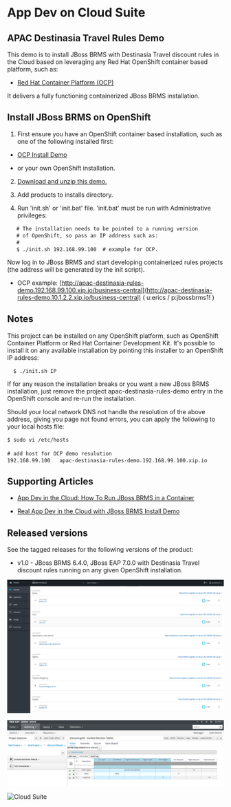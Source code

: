 App Dev on Cloud Suite
======================
APAC Destinasia Travel Rules Demo
---------------------------------
This demo is to install JBoss BRMS with Destinasia Travel discount rules in the Cloud based on leveraging any Red Hat OpenShift container based platform, such as:

 - [Red Hat Container Platform (OCP)](https://github.com/redhatdemocentral/ocp-install-demo)
  
It delivers a fully functioning containerized JBoss BRMS installation.


Install JBoss BRMS on OpenShift
-------------------------------
1. First ensure you have an OpenShift container based installation, such as one of the following installed first:

  - [OCP Install Demo](https://github.com/redhatdemocentral/ocp-install-demo)

  - or your own OpenShift installation.

2. [Download and unzip this demo.](https://github.com/redhatdemocentral/apac-destinasia-rules-demo/archive/master.zip)

3. Add products to installs directory.

4. Run 'init.sh' or 'init.bat' file. 'init.bat' must be run with Administrative privileges:
```
   # The installation needs to be pointed to a running version
   # of OpenShift, so pass an IP address such as:
   #
   $ ./init.sh 192.168.99.100  # example for OCP.
```

Now log in to JBoss BRMS and start developing containerized rules projects (the address will be generated by the init script).

  - OCP example: [http://apac-destinasia-rules-demo.192.168.99.100.xip.io/business-central](http://apac-destinasia-rules-demo.10.1.2.2.xip.io/business-central) ( u:erics / p:jbossbrms1! )


Notes
-----
This project can be installed on any OpenShift platform, such as OpenShift Container Platform or Red Hat Container Development Kit. It's possible to install it on any available installation by pointing this installer to an OpenShift IP address:
```
  $ ./init.sh IP
```

If for any reason the installation breaks or you want a new JBoss BRMS installation, just remove the project apac-destinasia-rules-demo entry in the OpenShift console and re-run the installation.

Should your local network DNS not handle the resolution of the above address, giving you page not found errors, you can apply the following to your local hosts file:

```
$ sudo vi /etc/hosts

# add host for OCP demo resulution
192.168.99.100   apac-destinasia-rules-demo.192.168.99.100.xip.io 
```


Supporting Articles
-------------------
- [App Dev in the Cloud: How To Run JBoss BRMS in a Container](http://www.schabell.org/2016/12/appdev-cloud-howto-run-jboss-brms-in-container.html)

- [Real App Dev in the Cloud with JBoss BRMS Install Demo](http://www.schabell.org/2016/03/real-appdev-in-cloud-jboss-brms-install-demo.html)


Released versions
-----------------
See the tagged releases for the following versions of the product:

- v1.0 - JBoss BRMS 6.4.0, JBoss EAP 7.0.0 with Destinasia Travel discount rules running on any given OpenShift installation.

![Pods](https://github.com/eschabell/apac-destinasia-rules-demo/blob/master/docs/demo-images/destinasia-brms-pods.png)

![Rules](https://github.com/eschabell/apac-destinasia-rules-demo/blob/master/docs/demo-images/destinasia-travel-discount-rules.png)

![Cloud Suite](https://github.com/eschabell/apac-destinasia-rules-demo/blob/master/docs/demo-images/rhcs-arch.png)
